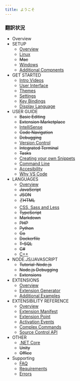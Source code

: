 ```yaml
---
title: ようこそ
---
```


### 翻訳状況
* Overview
* SETUP
    * [Overview](/docs/setup/setup-overview.html)
    * [Linux](/docs/setup/linux.html)
    * ~~Mac~~
    * [Windows](/docs/setup/windows.html)
    * [Additional Compnents](/docs/setup/additional-components.html)
* GET STARTED
    * [Intro Videos](/docs/getstarted/introvideos.html)
    * [User Interface](/docs/getstarted/userinterface.html)
    * [Themes](/docs/getstarted/themes.html)
    * [Settings](/docs/getstarted/settings.html)
    * [Key Bindings](/docs/getstarted/keybindings.html)
    * [Display Language](/docs/getstarted/locales.html)
* USER GUIDE
    * ~~Basic Editing~~
    * ~~Extension Marketplace~~
    * [IntelliSense](/docs/userguide/intellisense.html)
    * ~~Code Navigation~~
    * ~~Debugging~~
    * [Version Control](/docs/userguide/versioncontrol.html)
    * ~~Integrated Terminal~~
    * ~~Tasks~~
    * [Creating your own Snippets](/docs/userguide/userdefinedsnippets.html)
    * [Command Line](/docs/userguide/command-line.html)
    * [Accesibility](/docs/userguide/accessibility.html)
    * [Why VS Code](/docs/userguide/whyvscode.html)
* LANGUAGES
    * [Overview](/docs/languages/overview.html)
    * ~~JavaScript~~
    * ~~JSON~~
    * ✌~~HTML~~
    * [CSS, Sass and Less](/docs/languages/css.html)
    * ~~TypeScript~~
    * ~~Markdown~~
    * ~~PHP~~
    * ~~Python~~
    * ~~Go~~
    * ~~Dockerfile~~
    * ~~T-SQL~~
    * ~~C#~~
    * [C++](/docs/languages/cpp.html)
* NODE.JS/JAVASCRIPT
    * ~~Tutorial-Node.js~~
    * ~~Node.js Debugging~~
    * ~~Extensions~~
* EXTENSIONS
    * [Overview](/docs/extensions/overview.html)
    * [Extension Generator](/docs/extensions/yocode.html)
    * [Additional Examples](/docs/extensions/samples.html)
* EXTENSIBILITY REFERENCE
    * [Overview](/docs/extensionapi/overview.html)
    * [Extension Manifest](/docs/extensionapi/extension-manifest.html)
    * [Extension Point](/docs/extensionapi/extension-points.html)
    * [Activation Events](/docs/extensionapi/activation-events.html)
    * [Complex Commands](/docs/extensionapi/vscode-api-commands.html)
    * [Source Control API](/docs/extensionapi/api-scm.html)
* OTHER
    * [.NET Core](/docs/other/dotnet.html)
    * ~~Unity~~
    * ~~Office~~
* Supporting
    * [FAQ](/docs/supporting/faq.html)
    * [Requirements](/docs/supporting/requirements.html)
    * [Errors](/docs/supporting/errors.html)
